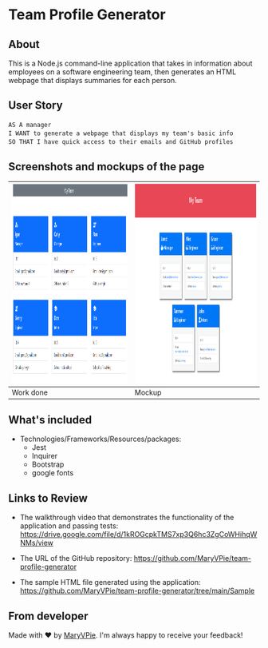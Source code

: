 # Team Profile Generator

## About

This is a Node.js command-line application that takes in information about employees on a software engineering team, then generates an HTML webpage that displays summaries for each person. 

## User Story

```md
AS A manager
I WANT to generate a webpage that displays my team's basic info
SO THAT I have quick access to their emails and GitHub profiles
```

## Screenshots and mockups of the page

| <img src="./Assets/Home.PNG" width="500" height="400" alt="Generated HTML"/>| <img src="./Assets/10-object-oriented-programming-homework-demo.png" width="500" height="400" alt="Mockup"/> |
| --- | --- |
|  Work done | Mockup |



## What's included

- Technologies/Frameworks/Resources/packages:
  - Jest
  - Inquirer
  - Bootstrap
  - google fonts

## Links to Review


* The walkthrough video that demonstrates the functionality of the application and passing tests: https://drive.google.com/file/d/1kROGcpkTMS7xp3Q6hc3ZgCoWHihqWNMs/view

* The URL of the GitHub repository: https://github.com/MaryVPie/team-profile-generator
  
* The sample HTML file generated using the application: https://github.com/MaryVPie/team-profile-generator/tree/main/Sample


## From developer
Made with :heart: by [MaryVPie](https://github.com/MaryVPie).
I'm always happy to receive your feedback!